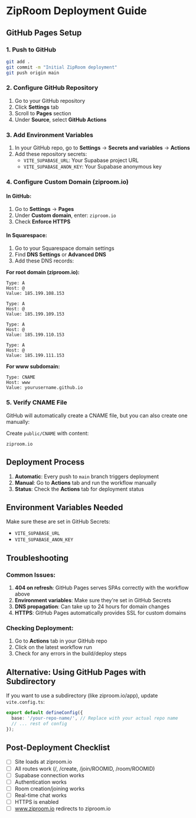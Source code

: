 # ZipRoom Deployment Guide

## GitHub Pages Setup

### 1. Push to GitHub
```bash
git add .
git commit -m "Initial ZipRoom deployment"
git push origin main
```

### 2. Configure GitHub Repository
1. Go to your GitHub repository
2. Click **Settings** tab
3. Scroll to **Pages** section
4. Under **Source**, select **GitHub Actions**

### 3. Add Environment Variables
1. In your GitHub repo, go to **Settings** → **Secrets and variables** → **Actions**
2. Add these repository secrets:
   - `VITE_SUPABASE_URL`: Your Supabase project URL
   - `VITE_SUPABASE_ANON_KEY`: Your Supabase anonymous key

### 4. Configure Custom Domain (ziproom.io)

#### In GitHub:
1. Go to **Settings** → **Pages**
2. Under **Custom domain**, enter: `ziproom.io`
3. Check **Enforce HTTPS**

#### In Squarespace:
1. Go to your Squarespace domain settings
2. Find **DNS Settings** or **Advanced DNS**
3. Add these DNS records:

**For root domain (ziproom.io):**
```
Type: A
Host: @
Value: 185.199.108.153

Type: A  
Host: @
Value: 185.199.109.153

Type: A
Host: @
Value: 185.199.110.153

Type: A
Host: @
Value: 185.199.111.153
```

**For www subdomain:**
```
Type: CNAME
Host: www
Value: yourusername.github.io
```

### 5. Verify CNAME File
GitHub will automatically create a CNAME file, but you can also create one manually:

Create `public/CNAME` with content:
```
ziproom.io
```

## Deployment Process

1. **Automatic**: Every push to `main` branch triggers deployment
2. **Manual**: Go to **Actions** tab and run the workflow manually
3. **Status**: Check the **Actions** tab for deployment status

## Environment Variables Needed

Make sure these are set in GitHub Secrets:
- `VITE_SUPABASE_URL`
- `VITE_SUPABASE_ANON_KEY`

## Troubleshooting

### Common Issues:
1. **404 on refresh**: GitHub Pages serves SPAs correctly with the workflow above
2. **Environment variables**: Make sure they're set in GitHub Secrets
3. **DNS propagation**: Can take up to 24 hours for domain changes
4. **HTTPS**: GitHub Pages automatically provides SSL for custom domains

### Checking Deployment:
1. Go to **Actions** tab in your GitHub repo
2. Click on the latest workflow run
3. Check for any errors in the build/deploy steps

## Alternative: Using GitHub Pages with Subdirectory

If you want to use a subdirectory (like ziproom.io/app), update `vite.config.ts`:

```typescript
export default defineConfig({
  base: '/your-repo-name/', // Replace with your actual repo name
  // ... rest of config
});
```

## Post-Deployment Checklist

- [ ] Site loads at ziproom.io
- [ ] All routes work (/, /create, /join/ROOMID, /room/ROOMID)
- [ ] Supabase connection works
- [ ] Authentication works
- [ ] Room creation/joining works
- [ ] Real-time chat works
- [ ] HTTPS is enabled
- [ ] www.ziproom.io redirects to ziproom.io